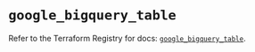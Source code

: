 # `google_bigquery_table`

Refer to the Terraform Registry for docs: [`google_bigquery_table`](https://registry.terraform.io/providers/hashicorp/google-beta/5.12.0/docs/resources/google_bigquery_table).
